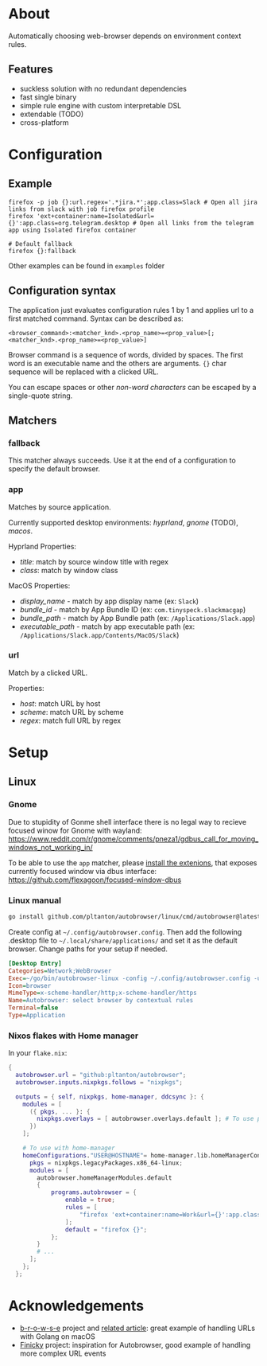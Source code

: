 # About

Automatically choosing web-browser depends on environment context rules.

## Features

- suckless solution with no redundant dependencies
- fast single binary
- simple rule engine with custom interpretable DSL
- extendable (TODO)
- cross-platform

# Configuration

## Example

```
firefox -p job {}:url.regex='.*jira.*';app.class=Slack # Open all jira links from slack with job firefox profile
firefox 'ext+container:name=Isolated&url={}':app.class=org.telegram.desktop # Open all links from the telegram app using Isolated firefox container

# Default fallback
firefox {}:fallback
```

Other examples can be found in `examples` folder

## Configuration syntax

The application just evaluates configuration rules 1 by 1 and applies url to a first matched command. Syntax can be described as: 

```
<browser_command>:<matcher_knd>.<prop_name>=<prop_value>[;<matcher_knd>.<prop_name>=<prop_value>]
```

Browser command is a sequence of words, divided by spaces. The first word is an executable name and the others are arguments. `{}` char sequence will be replaced with a clicked URL.

You can escape spaces or other _non-word characters_ can be escaped by a single-quote string.

## Matchers

### fallback

This matcher always succeeds. Use it at the end of a configuration to specify the default browser. 

### app

Matches by source application.

Currently supported desktop environments: _hyprland_, _gnome_ (TODO), _macos_.

Hyprland Properties:

- *title*: match by source window title with regex
- *class*: match by window class

MacOS Properties:

- *display_name* - match by app display name (ex: `Slack`)
- *bundle_id* - match by App Bundle ID (ex: `com.tinyspeck.slackmacgap`)
- *bundle_path* - match by App Bundle path (ex: `/Applications/Slack.app`)
- *executable_path* - match by app executable path (ex: `/Applications/Slack.app/Contents/MacOS/Slack`)

### url

Match by a clicked URL.

Properties:

- *host*: match URL by host
- *scheme*: match URL by scheme
- *regex*: match full URL by regex

# Setup

## Linux

### Gnome

Due to stupidity of Gonme shell interface there is no legal way to recieve focused winow for Gnome with wayland: https://www.reddit.com/r/gnome/comments/pneza1/gdbus_call_for_moving_windows_not_working_in/

To be able to use the `app` matcher, please [install the extenions](https://extensions.gnome.org/extension/5592/focused-window-d-bus/), that exposes currently focused window via dbus interface: https://github.com/flexagoon/focused-window-dbus 

### Linux manual

```sh
go install github.com/pltanton/autobrowser/linux/cmd/autobrowser@latest
```

Create config at `~/.config/autobrowser.config`.
Then add the following .desktop file to `~/.local/share/applications/` and set it as the default browser. 
Change paths for your setup if needed.

```ini
[Desktop Entry]
Categories=Network;WebBrowser
Exec=~/go/bin/autobrowser-linux -config ~/.config/autobrowser.config -url %u
Icon=browser
MimeType=x-scheme-handler/http;x-scheme-handler/https
Name=Autobrowser: select browser by contextual rules
Terminal=false
Type=Application
```

### Nixos flakes with Home manager

In your `flake.nix`:

```nix
{
  autobrowser.url = "github:pltanton/autobrowser";
  autobrowser.inputs.nixpkgs.follows = "nixpkgs";

  outputs = { self, nixpkgs, home-manager, ddcsync }: {
    modules = [
      ({ pkgs, ... }: {
        nixpkgs.overlays = [ autobrowser.overlays.default ]; # To use programm as package
      })
    ];

    # To use with home-manager
    homeConfigurations."USER@HOSTNAME"= home-manager.lib.homeManagerConfiguration {
      pkgs = nixpkgs.legacyPackages.x86_64-linux;
      modules = [
        autobrowser.homeManagerModules.default
        { 
            programs.autobrowser = {
                enable = true; 
                rules = [
                    "firefox 'ext+container:name=Work&url={}':app.class=Slack"
                ];
                default = "firefox {}";
            };
        }
        # ...
      ];
    };
  };
```


# Acknowledgements

* [b-r-o-w-s-e](https://github.com/BlakeWilliams/b-r-o-w-s-e) project and [related article](https://blakewilliams.me/posts/handling-macos-url-schemes-with-go): great example of handling URLs with Golang on macOS
* [Finicky](https://github.com/johnste/finicky) project: inspiration for Autobrowser, good example of handling more complex URL events